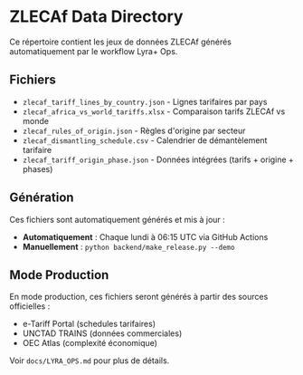 # ZLECAf Data Directory

Ce répertoire contient les jeux de données ZLECAf générés automatiquement par le workflow Lyra+ Ops.

## Fichiers

- `zlecaf_tariff_lines_by_country.json` - Lignes tarifaires par pays
- `zlecaf_africa_vs_world_tariffs.xlsx` - Comparaison tarifs ZLECAf vs monde
- `zlecaf_rules_of_origin.json` - Règles d'origine par secteur
- `zlecaf_dismantling_schedule.csv` - Calendrier de démantèlement tarifaire
- `zlecaf_tariff_origin_phase.json` - Données intégrées (tarifs + origine + phases)

## Génération

Ces fichiers sont automatiquement générés et mis à jour :
- **Automatiquement** : Chaque lundi à 06:15 UTC via GitHub Actions
- **Manuellement** : `python backend/make_release.py --demo`

## Mode Production

En mode production, ces fichiers seront générés à partir des sources officielles :
- e-Tariff Portal (schedules tarifaires)
- UNCTAD TRAINS (données commerciales)
- OEC Atlas (complexité économique)

Voir `docs/LYRA_OPS.md` pour plus de détails.

